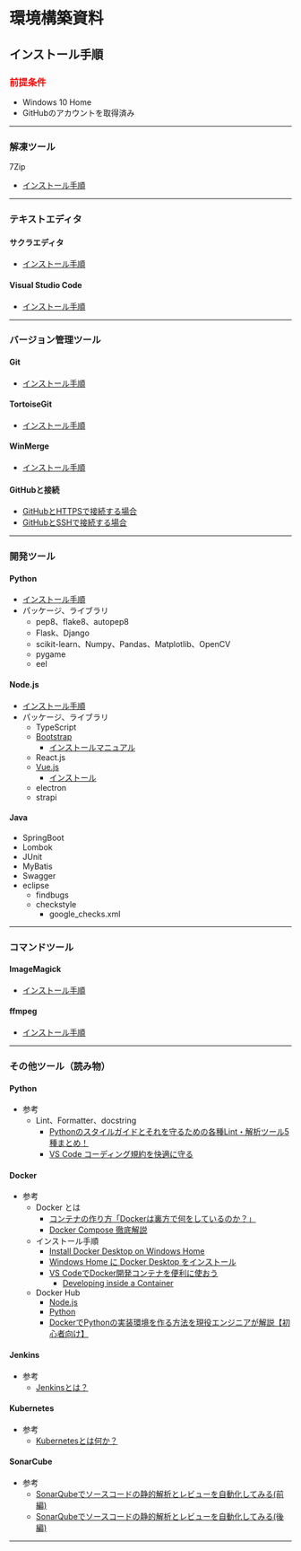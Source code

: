 # 環境構築資料

## インストール手順
### <font color="red">前提条件</font>
- Windows 10 Home
- GitHubのアカウントを取得済み

***

### 解凍ツール
7Zip
- [インストール手順](./unzip/7Zip/)

***

### テキストエディタ
#### サクラエディタ
- [インストール手順](./TextEditer/sakura/)

#### Visual Studio Code
- [インストール手順](./TextEditer/vscode/)

***

### バージョン管理ツール
#### Git
- [インストール手順](./VersionControlTool/Git/)

#### TortoiseGit
- [インストール手順](./VersionControlTool/TortoiseGit/)

#### WinMerge
- [インストール手順](./VersionControlTool/WinMerge/)

#### GitHubと接続
- [GitHubとHTTPSで接続する場合](./VersionControlTool/GitHub_HTTPS/)
- [GitHubとSSHで接続する場合](./VersionControlTool/GitHub_SSH/)

***

### 開発ツール
#### Python
- [インストール手順](./DevelopTool/Python/)
- パッケージ、ライブラリ
  - pep8、flake8、autopep8
  - Flask、Django
  - scikit-learn、Numpy、Pandas、Matplotlib、OpenCV
  - pygame
  - eel

#### Node.js
- [インストール手順](./DevelopTool/NodeJs/)
- パッケージ、ライブラリ
  - TypeScript
  - [Bootstrap](https://getbootstrap.jp/)
    - [インストールマニュアル](https://getbootstrap.jp/docs/5.0/getting-started/download/)
  - React.js
  - [Vue.js](https://v3.ja.vuejs.org/)
    - [インストール](https://v3.ja.vuejs.org/guide/installation.html)
  - electron
  - strapi

#### Java
- SpringBoot
- Lombok
- JUnit
- MyBatis
- Swagger
- eclipse
  - findbugs
  - checkstyle
    - google_checks.xml

***

### コマンドツール
#### ImageMagick
- [インストール手順](./OtherTool/ImageMagick/)

#### ffmpeg
- [インストール手順](./OtherTool/ffmpeg/)

***

### その他ツール（読み物）
#### Python
- 参考
  - Lint、Formatter、docstring
    - [Pythonのスタイルガイドとそれを守るための各種Lint・解析ツール5種まとめ！](https://siderlabs.com/blog/ja/python-lint-pickup-5tools/)
    - [VS Code コーディング規約を快適に守る](https://qiita.com/firedfly/items/00c34018581c6cec9b84)

#### Docker
- 参考
  - Docker とは
    - [コンテナの作り方「Dockerは裏方で何をしているのか？」](https://www.slideshare.net/zembutsu/what-isdockerdoing)
    - [Docker Compose 徹底解説](https://www.slideshare.net/zembutsu/docker-compose-guidebook)
  - インストール手順
    - [Install Docker Desktop on Windows Home](https://docs.docker.com/docker-for-windows/install-windows-home/)
    - [Windows Home に Docker Desktop をインストール](https://docs.docker.jp/docker-for-windows/install-windows-home.html)
    - [VS CodeでDocker開発コンテナを便利に使おう](https://qiita.com/Yuki_Oshima/items/d3b52c553387685460b0)
      - [Developing inside a Container](https://code.visualstudio.com/docs/remote/containers)
  - Docker Hub
    - [Node.js](https://hub.docker.com/_/node)
    - [Python](https://hub.docker.com/_/python)
    - [DockerでPythonの実装環境を作る方法を現役エンジニアが解説【初心者向け】](https://techacademy.jp/magazine/47408)

#### Jenkins
- 参考
  - [Jenkinsとは？](https://cloudbees.techmatrix.jp/jenkins/)

#### Kubernetes
- 参考
  - [Kubernetesとは何か？](https://kubernetes.io/ja/docs/concepts/overview/what-is-kubernetes/)

#### SonarCube
- 参考
  - [SonarQubeでソースコードの静的解析とレビューを自動化してみる(前編)](https://dev.classmethod.jp/articles/sonarqube-source-analytics-1/)
  - [SonarQubeでソースコードの静的解析とレビューを自動化してみる(後編)](https://dev.classmethod.jp/articles/sonarqube-source-analytics-2/)

***
